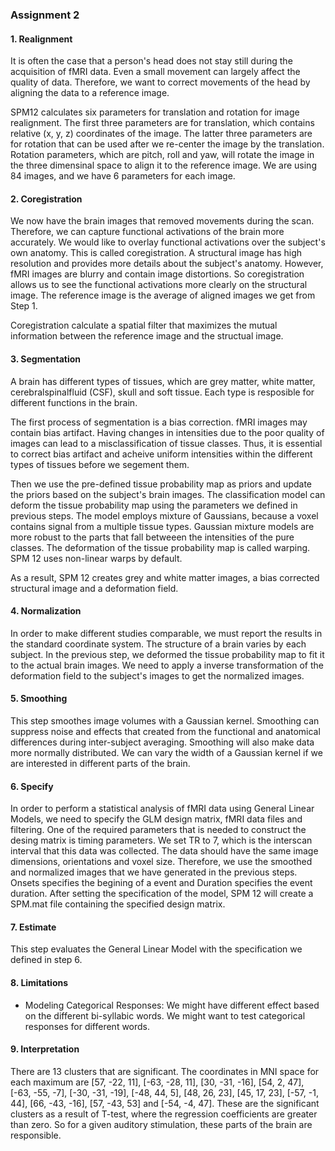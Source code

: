 ### Assignment 2

#### 1. Realignment

It is often the case that a person's head does not stay still during the acquisition of fMRI data. Even a small movement can largely affect the quality of data. Therefore, we want to correct movements of the head by aligning the data to a reference image.

SPM12 calculates six parameters for translation and rotation for image realignment. The first three parameters are for translation, which contains relative (x, y, z) coordinates of the image. The latter three parameters are for rotation that can be used after we re-center the image by the translation. Rotation parameters, which are pitch, roll and yaw, will rotate the image in the three dimensinal space to align it to the reference image. We are using 84 images, and we have 6 parameters for each image.

#### 2. Coregistration

We now have the brain images that removed movements during the scan. Therefore, we can capture functional activations of the brain more accurately. We would like to overlay functional activations over the subject's own anatomy. This is called coregistration. A structural image has high resolution and provides more details about the subject's anatomy. However, fMRI images are blurry and contain image distortions. So coregistration allows us to see the functional activations more clearly on the structural image. The reference image is the average of aligned images we get from Step 1.

Coregistration calculate a spatial filter that maximizes the mutual information between the reference image and the structual image. 

#### 3. Segmentation

A brain has different types of tissues, which are grey matter, white matter, cerebralspinalfluid (CSF), skull and soft tissue. Each type is resposible for different functions in the brain.

The first process of segmentation is a bias correction. fMRI images may contain bias artifact. Having changes in intensities due to the poor quality of images can lead to a misclassification of tissue classes. Thus, it is essential to correct bias artifact and acheive uniform intensities within the different types of tissues before we segement them.

Then we use the pre-defined tissue probability map as priors and update the priors based on the subject's brain images. The classification model can deform the tissue probability map using the parameters we defined in previous steps. The model employs mixture of Gaussians, because a voxel contains signal from a multiple tissue types. Gaussian mixture models are more robust to the parts that fall betweeen the intensities of the pure classes. The deformation of the tissue probability map is called warping. SPM 12 uses non-linear warps by default.

As a result, SPM 12 creates grey and white matter images, a bias corrected structural image and a deformation field.

#### 4. Normalization

In order to make different studies comparable, we must report the results in the standard coordinate system. The structure of a brain varies by each subject. In the previous step, we deformed the tissue probability map to fit it to the actual brain images. We need to apply a inverse transformation of the deformation field to the subject's images to get the normalized images.

#### 5. Smoothing

This step smoothes image volumes with a Gaussian kernel. Smoothing can suppress noise and effects that created from the functional and anatomical differences during inter-subject averaging. Smoothing will also make data more normally distributed. We can vary the width of a Gaussian kernel if we are interested in different parts of the brain.

#### 6. Specify

In order to perform a statistical analysis of fMRI data using General Linear Models, we need to specify the GLM design matrix, fMRI data files and filtering. One of the required parameters that is needed to construct the desing matrix is timing parameters. We set TR to 7, which is the interscan interval that this data was collected. The data should have the same image dimensions, orientations and voxel size. Therefore, we use the smoothed and normalized images that we have generated in the previous steps. Onsets specifies the begining of a event and Duration specifies the event duration. After setting the specification of the model, SPM 12 will create a SPM.mat file containing the specified design matrix.

#### 7. Estimate

This step evaluates the General Linear Model with the specification we defined in step 6.


#### 8. Limitations
- Modeling Categorical Responses: We might have different effect based on the different bi-syllabic words. We might want to test categorical responses for different words. 

#### 9. Interpretation

There are 13 clusters that are significant. The coordinates in MNI space for each maximum are [57, -22, 11], [-63, -28, 11], [30, -31, -16], [54, 2, 47], [-63, -55, -7], [-30, -31, -19], [-48, 44, 5], [48, 26, 23], [45, 17, 23], [-57, -1, 44], [66, -43, -16], [57, -43, 53] and [-54, -4, 47]. These are the significant clusters as a result of T-test, where the regression coefficients are greater than zero. So for a given auditory stimulation, these parts of the brain are responsible.


